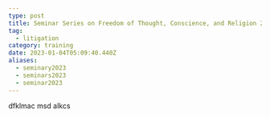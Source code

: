 ```yaml
---
type: post
title: Seminar Series on Freedom of Thought, Conscience, and Religion 2023
tag:
  - litigation
category: training
date: 2023-01-04T05:09:40.440Z
aliases:
  - seminary2023
  - seminars2023
  - seminar2023
---
```

d﻿fklmac msd alkcs